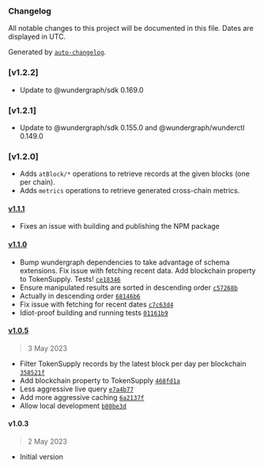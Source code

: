 ### Changelog

All notable changes to this project will be documented in this file. Dates are displayed in UTC.

Generated by [`auto-changelog`](https://github.com/CookPete/auto-changelog).

### [v1.2.2]

- Update to @wundergraph/sdk 0.169.0

### [v1.2.1]

- Update to @wundergraph/sdk 0.155.0 and @wundergraph/wunderctl 0.149.0

### [v1.2.0]

- Adds `atBlock/*` operations to retrieve records at the given blocks (one per chain).
- Adds `metrics` operations to retrieve generated cross-chain metrics.

#### [v1.1.1](https://github.com/OlympusDAO/treasury-subgraph/compare/v1.1.0...v1.1.1)

- Fixes an issue with building and publishing the NPM package

#### [v1.1.0](https://github.com/OlympusDAO/treasury-subgraph/compare/v1.0.5...v1.1.0)

- Bump wundergraph dependencies to take advantage of schema extensions. Fix issue with fetching recent data. Add blockchain property to TokenSupply. Tests! [`ce18346`](https://github.com/OlympusDAO/treasury-subgraph/commit/ce18346496ba0ab0b67155d1ad353d0dc4de81d1)
- Ensure manipulated results are sorted in descending order [`c57268b`](https://github.com/OlympusDAO/treasury-subgraph/commit/c57268bc20d256bce0b42253a855541653ee5a80)
- Actually in descending order [`68146b6`](https://github.com/OlympusDAO/treasury-subgraph/commit/68146b68e8fd5c4f5570590298e9611adfb129a6)
- Fix issue with fetching for recent dates [`c7c63d4`](https://github.com/OlympusDAO/treasury-subgraph/commit/c7c63d4a430d02ed563875a37e02ce134cae750d)
- Idiot-proof building and running tests [`01161b9`](https://github.com/OlympusDAO/treasury-subgraph/commit/01161b96aa954978bdbe2c255290e0f09956b2cc)

#### [v1.0.5](https://github.com/OlympusDAO/treasury-subgraph/compare/v1.0.3...v1.0.5)

> 3 May 2023

- Filter TokenSupply records by the latest block per day per blockchain [`358521f`](https://github.com/OlympusDAO/treasury-subgraph/commit/358521f873f644a0bddf3f84fe414d969c424b3d)
- Add blockchain property to TokenSupply [`468fd1a`](https://github.com/OlympusDAO/treasury-subgraph/commit/468fd1a9a7d725fe29a28cbb1d9c053419b43e0f)
- Less aggressive live query [`e7a4b77`](https://github.com/OlympusDAO/treasury-subgraph/commit/e7a4b772a5ca532a2d871cf16705b49734c15960)
- Add more aggressive caching [`6a2137f`](https://github.com/OlympusDAO/treasury-subgraph/commit/6a2137f8b9cfba97d0e3ddb761e4543a0e511960)
- Allow local development [`b80be3d`](https://github.com/OlympusDAO/treasury-subgraph/commit/b80be3dd6f44dc7a0e80fe32ed51c93a7f06c2de)

#### v1.0.3

> 2 May 2023

- Initial version
